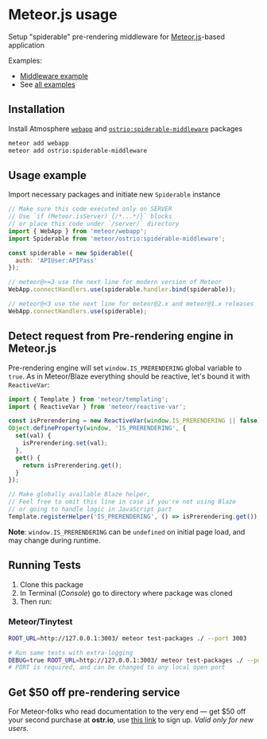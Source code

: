 # Meteor.js usage

Setup "spiderable" pre-rendering middleware for [Meteor.js](https://www.meteor.com/)-based application

Examples:

- [Middleware example](https://github.com/veliovgroup/spiderable-middleware/blob/master/examples/meteor.middleware.js)
- See [all examples](https://github.com/veliovgroup/spiderable-middleware/tree/master/examples)

## Installation

Install Atmosphere [`webapp`](https://atmospherejs.com/meteor/webapp) and [`ostrio:spiderable-middleware`](https://atmospherejs.com/ostrio/spiderable-middleware) packages

```sh
meteor add webapp
meteor add ostrio:spiderable-middleware
```

## Usage example

Import necessary packages and initiate new `Spiderable` instance

```js
// Make sure this code executed only on SERVER
// Use `if (Meteor.isServer) {/*...*/}` blocks
// or place this code under `/server/` directory
import { WebApp } from 'meteor/webapp';
import Spiderable from 'meteor/ostrio:spiderable-middleware';

const spiderable = new Spiderable({
  auth: 'APIUser:APIPass'
});

// meteor@>=3 use the next line for modern version of Meteor
WebApp.connectHandlers.use(spiderable.handler.bind(spiderable));

// meteor@<3 use the next line for meteor@2.x and meteor@1.x releases
WebApp.connectHandlers.use(spiderable);
```

## Detect request from Pre-rendering engine in Meteor.js

Pre-rendering engine will set `window.IS_PRERENDERING` global variable to `true`. As in Meteor/Blaze everything should be reactive, let's bound it with `ReactiveVar`:

```js
import { Template } from 'meteor/templating';
import { ReactiveVar } from 'meteor/reactive-var';

const isPrerendering = new ReactiveVar(window.IS_PRERENDERING || false);
Object.defineProperty(window, 'IS_PRERENDERING', {
  set(val) {
    isPrerendering.set(val);
  },
  get() {
    return isPrerendering.get();
  }
});

// Make globally available Blaze helper,
// Feel free to omit this line in case if you're not using Blaze
// or going to handle logic in JavaScript part
Template.registerHelper('IS_PRERENDERING', () => isPrerendering.get());
```

__Note__: `window.IS_PRERENDERING` can be `undefined` on initial page load, and may change during runtime.

## Running Tests

1. Clone this package
2. In Terminal (*Console*) go to directory where package was cloned
3. Then run:

### Meteor/Tinytest

```sh
ROOT_URL=http://127.0.0.1:3003/ meteor test-packages ./ --port 3003

# Run same tests with extra-logging
DEBUG=true ROOT_URL=http://127.0.0.1:3003/ meteor test-packages ./ --port 3003
# PORT is required, and can be changed to any local open port
```

## Get $50 off pre-rendering service

For Meteor-folks who read documentation to the very end — get $50 off your second purchase at __ostr.io__, use [this link](https://ostr.io/signup/gCZWjiBScePWrnnDr) to sign up. *Valid only for new users.*
